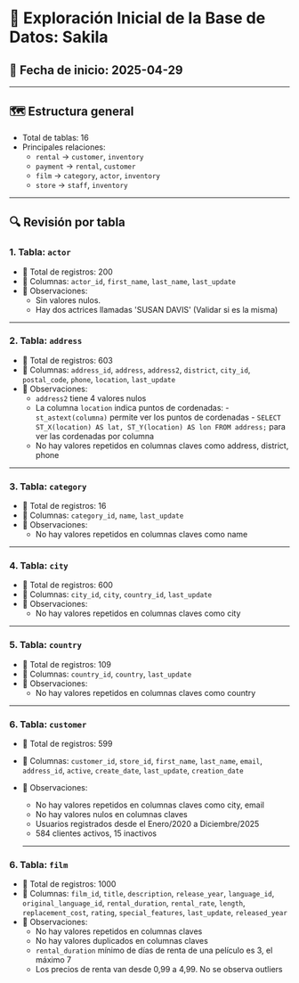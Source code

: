 # 🧪 Exploración Inicial de la Base de Datos: Sakila

## 📅 Fecha de inicio: 2025-04-29  

---

## 🗺️ Estructura general

- Total de tablas: 16
- Principales relaciones:
  - `rental` → `customer`, `inventory`
  - `payment` → `rental`, `customer`
  - `film` → `category`, `actor`, `inventory`
  - `store` → `staff`, `inventory`

---

## 🔍 Revisión por tabla

### 1. Tabla: `actor`

- 🔢 Total de registros: 200
- 🧱 Columnas: `actor_id`, `first_name`, `last_name`, `last_update`
- 📌 Observaciones:
  - Sin valores nulos.
  - Hay dos actrices llamadas 'SUSAN DAVIS' (Validar si es la misma)

---

### 2. Tabla: `address`
- 🔢 Total de registros: 603
- 🧱 Columnas: `address_id`, `address`, `address2`, `district`, `city_id`, `postal_code`, `phone`, `location`, `last_update`
- 📌 Observaciones:
  - `address2` tiene 4 valores nulos
  - La columna `location` indica puntos de cordenadas:
            -`st_astext(columna)` permite ver los puntos de cordenadas
            - `SELECT ST_X(location) AS lat, ST_Y(location) AS lon FROM address;` para ver las cordenadas por columna
  - No hay valores repetidos en columnas claves como address, district, phone

---

### 3. Tabla: `category`
- 🔢 Total de registros: 16
- 🧱 Columnas: `category_id`, `name`, `last_update`
- 📌 Observaciones:
  - No hay valores repetidos en columnas claves como name
  
---

### 4. Tabla: `city`
- 🔢 Total de registros: 600
- 🧱 Columnas: `city_id`, `city`, `country_id`, `last_update`
- 📌 Observaciones:
  - No hay valores repetidos en columnas claves como city
 
---

### 5. Tabla: `country`
- 🔢 Total de registros: 109
- 🧱 Columnas: `country_id`, `country`, `last_update`
- 📌 Observaciones:
  - No hay valores repetidos en columnas claves como country 
  
---

### 6. Tabla: `customer`
- 🔢 Total de registros: 599
- 🧱 Columnas: `customer_id`, `store_id`, `first_name`, `last_name`, `email`, `address_id`, `active`, `create_date`, `last_update`, `creation_date`
- 📌 Observaciones:
  - No hay valores repetidos en columnas claves como city, email
  - No hay valores nulos en columnas claves
  - Usuarios registrados desde el Enero/2020 a Diciembre/2025
  - 584 clientes activos, 15 inactivos
  
  ---

### 6. Tabla: `film`
- 🔢 Total de registros: 1000
- 🧱 Columnas: `film_id`, `title`, `description`, `release_year`, `language_id`, `original_language_id`, `rental_duration`, `rental_rate`, `length`, `replacement_cost`, `rating`, `special_features`, `last_update`, `released_year`
- 📌 Observaciones:
  - No hay valores repetidos en columnas claves
  - No hay valores duplicados en columnas claves
  - `rental_duration` mínimo de días de renta de una películo es 3, el máximo 7
  - Los precios de renta van desde 0,99 a 4,99. No se observa outliers
